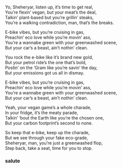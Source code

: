 Yo, Sheheryar, listen up, it’s time to get real,  
You’re flexin’ vegan, but your meat’s the deal,  
Talkin’ plant-based but you’re grillin’ steaks,  
You’re a walking contradiction, man, that’s the breaks.

E-bike vibes, but you’re cruising in gas,  
Preachin’ eco love while you’re movin’ ass,  
You’re a wannabe green with your greenwashed scene,  
But your car’s a beast, ain’t nothin’ clean.

You rock the e-bike like it’s brand new gold,  
But your petrol ride’s the one that’s bold,  
Postin’ on the ‘Gram like you’re savin’ the day,  
But your emissions got us all in dismay.

E-bike vibes, but you’re cruising in gas,  
Preachin’ eco love while you’re movin’ ass,  
You’re a wannabe green with your greenwashed scene,  
But your car’s a beast, ain’t nothin’ clean.

Yeah, your vegan game’s a whole charade,  
In your fridge, it’s the meaty parade,  
Talkin’ ‘bout the Earth like you’re the chosen one,  
But your carbon footprint’s second to none.

So keep that e-bike, keep up the charade,  
But we see through your fake eco-grade,  
Sheheryar, man, you’re just a greenwashed flop,  
Step back, take a seat, time for you to stop.

### salute 
